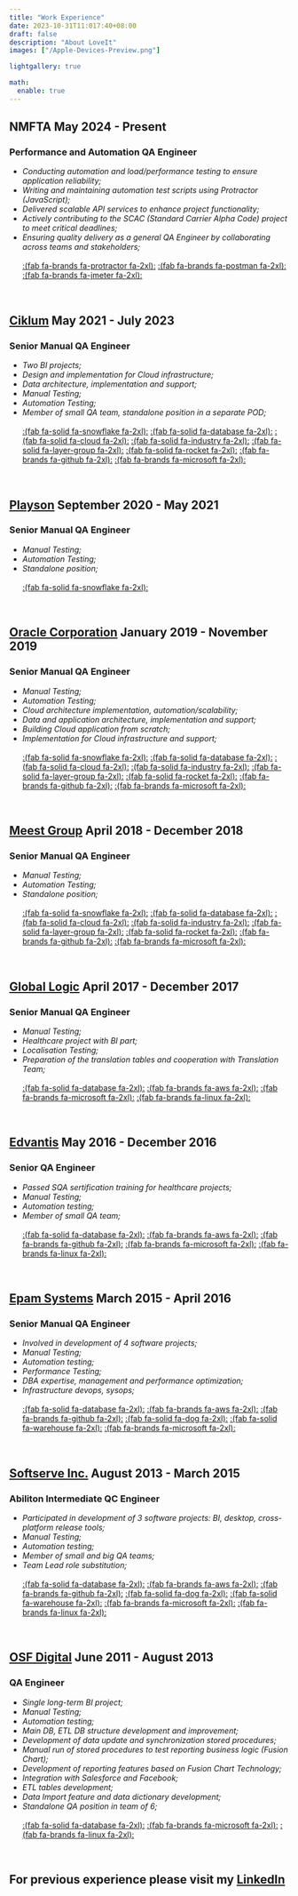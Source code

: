 ```yaml
---
title: "Work Experience"
date: 2023-10-31T11:017:40+08:00
draft: false
description: "About LoveIt"
images: ["/Apple-Devices-Preview.png"]

lightgallery: true

math:
  enable: true
---
```


## **NMFTA May 2024 - Present** ##

### Performance and Automation QA Engineer ###

- *Conducting automation and load/performance testing to ensure application reliability;*  
- *Writing and maintaining automation test scripts using Protractor (JavaScript);*  
- *Delivered scalable API services to enhance project functionality;*  
- *Actively contributing to the SCAC (Standard Carrier Alpha Code) project to meet critical deadlines;*  
- *Ensuring quality delivery as a general QA Engineer by collaborating across teams and stakeholders;* \
\
[:(fab fa-brands fa-protractor  fa-2xl):](https://www.protractortest.org/) 
[:(fab fa-brands fa-postman  fa-2xl):](https://www.postman.com/)
[:(fab fa-brands fa-jmeter  fa-2xl):](https://jmeter.apache.org/)

&nbsp;

## **[Ciklum](https://www.ciklum.com/) May 2021 - July 2023** ##

### Senior Manual QA Engineer ###

- *Two BI projects;*  
- *Design and implementation for Cloud infrastructure;*  
- *Data architecture, implementation and support;*  
- *Manual Testing;*  
- *Automation Testing;*  
- *Member of small QA team, standalone position in a separate POD;* \
\
[:(fab fa-solid fa-snowflake  fa-2xl):](https://www.snowflake.com/en/) 
[:(fab fa-solid fa-database  fa-2xl):](https://www.microsoft.com/en-us/sql-server/)
[:(fab fa-solid fa-cloud  fa-2xl):](https://azure.microsoft.com/)
[:(fab fa-solid fa-industry  fa-2xl):](https://azure.microsoft.com/en-us/products/data-factory/)
[:(fab fa-solid fa-layer-group  fa-2xl):](https://www.databricks.com/)
[:(fab fa-solid fa-rocket  fa-2xl):](https://azure.microsoft.com/en-us/products/devops)
[:(fab fa-brands fa-github  fa-2xl):](https://www.github.com)
[:(fab fa-brands fa-microsoft  fa-2xl):](https://www.microsoft.com/en-us/windows-server)

&nbsp;

## **[Playson](https://playson.com/#) September 2020 - May 2021** ##

### Senior Manual QA Engineer ###

- *Manual Testing;*  
- *Automation Testing;*  
- *Standalone position;* \
\
[:(fab fa-solid fa-snowflake  fa-2xl):](https://www.snowflake.com/en/) 

&nbsp;

## **[Oracle Corporation](https://www.oracle.com/) January 2019 - November 2019** ##

### Senior Manual QA Engineer ###

- *Manual Testing;*  
- *Automation Testing;*  
- *Cloud architecture implementation, automation/scalability;*  
- *Data and application architecture, implementation and support;*  
- *Building Cloud application from scratch;*  
- *Implementation for Cloud infrastructure and support;* \
\
[:(fab fa-solid fa-snowflake  fa-2xl):](https://www.snowflake.com/en/) 
[:(fab fa-solid fa-database  fa-2xl):](https://www.microsoft.com/en-us/sql-server/)
[:(fab fa-solid fa-cloud  fa-2xl):](https://azure.microsoft.com/)
[:(fab fa-solid fa-industry  fa-2xl):](https://azure.microsoft.com/en-us/products/data-factory/)
[:(fab fa-solid fa-layer-group  fa-2xl):](https://www.databricks.com/)
[:(fab fa-solid fa-rocket  fa-2xl):](https://azure.microsoft.com/en-us/products/devops)
[:(fab fa-brands fa-github  fa-2xl):](https://www.github.com)
[:(fab fa-brands fa-microsoft  fa-2xl):](https://www.microsoft.com/en-us/windows-server)

&nbsp;

## **[Meest Group](https://ua.meest.com/) April 2018 - December 2018** ##

### Senior Manual QA Engineer ###

- *Manual Testing;*  
- *Automation Testing;*  
- *Standalone position;* \
\
[:(fab fa-solid fa-snowflake  fa-2xl):](https://www.snowflake.com/en/) 
[:(fab fa-solid fa-database  fa-2xl):](https://www.microsoft.com/en-us/sql-server/)
[:(fab fa-solid fa-cloud  fa-2xl):](https://azure.microsoft.com/)
[:(fab fa-solid fa-industry  fa-2xl):](https://azure.microsoft.com/en-us/products/data-factory/)
[:(fab fa-solid fa-layer-group  fa-2xl):](https://www.databricks.com/)
[:(fab fa-solid fa-rocket  fa-2xl):](https://azure.microsoft.com/en-us/products/devops)
[:(fab fa-brands fa-github  fa-2xl):](https://www.github.com)
[:(fab fa-brands fa-microsoft  fa-2xl):](https://www.microsoft.com/en-us/windows-server)

&nbsp;

## **[Global Logic](https://www.globallogic.com/ua/) April 2017 - December 2017** ##

### Senior Manual QA Engineer ###

- *Manual Testing;*  
- *Healthcare project with BI part;*  
- *Localisation Testing;*  
- *Preparation of the translation tables and cooperation with Translation Team;* \
\
[:(fab fa-solid fa-database  fa-2xl):](https://www.microsoft.com/en-us/sql-server/)
[:(fab fa-brands fa-aws  fa-2xl):](https://aws.amazon.com/)
[:(fab fa-brands fa-microsoft  fa-2xl):](https://www.microsoft.com/en-us/windows-server)
[:(fab fa-brands fa-linux  fa-2xl):](https://www.linux.org/)

&nbsp;

## **[Edvantis](https://www.edvantis.com/) May 2016 - December 2016** ##

### Senior QA Engineer ###

- *Passed SQA sertification training for healthcare projects;*  
- *Manual Testing;*  
- *Automation testing;*  
- *Member of small QA team;* \
\
[:(fab fa-solid fa-database  fa-2xl):](https://www.microsoft.com/en-us/sql-server/)
[:(fab fa-brands fa-aws  fa-2xl):](https://aws.amazon.com/)
[:(fab fa-brands fa-github  fa-2xl):](https://www.github.com)
[:(fab fa-brands fa-microsoft  fa-2xl):](https://www.microsoft.com/en-us/windows-server)
[:(fab fa-brands fa-linux  fa-2xl):](https://www.linux.org/)

&nbsp;

## **[Epam Systems](https://www.epam.com/) March 2015 - April 2016** ##

### Senior Manual QA Engineer ###

- *Involved in development of 4 software projects;*  
- *Manual Testing;*  
- *Automation testing;*  
- *Performance Testing;*  
- *DBA expertise, management and performance optimization;*  
- *Infrastructure devops, sysops;* \
\
[:(fab fa-solid fa-database  fa-2xl):](https://www.microsoft.com/en-us/sql-server/)
[:(fab fa-brands fa-aws  fa-2xl):](https://aws.amazon.com/)
[:(fab fa-brands fa-github  fa-2xl):](https://www.github.com)
[:(fab fa-solid fa-dog  fa-2xl):](https://www.datadoghq.com/)
[:(fab fa-solid fa-warehouse  fa-2xl):](https://www.zadara.com/)
[:(fab fa-brands fa-microsoft  fa-2xl):](https://www.microsoft.com/en-us/windows-server)

&nbsp;

## **[Softserve Inc.](https://www.softserveinc.com/en-us) August 2013 - March 2015** ##

### Abiliton Intermediate QC Engineer ###

- *Participated in development of 3 software projects: BI, desktop, cross-platform release tools;*  
- *Manual Testing;*  
- *Automation testing;*  
- *Member of small and big QA teams;*  
- *Team Lead role substitution;* \
\
[:(fab fa-solid fa-database  fa-2xl):](https://www.microsoft.com/en-us/sql-server/)
[:(fab fa-brands fa-aws  fa-2xl):](https://aws.amazon.com/)
[:(fab fa-brands fa-github  fa-2xl):](https://www.github.com)
[:(fab fa-solid fa-dog  fa-2xl):](https://www.datadoghq.com/)
[:(fab fa-solid fa-warehouse  fa-2xl):](https://www.zadara.com/)
[:(fab fa-brands fa-microsoft  fa-2xl):](https://www.microsoft.com/en-us/windows-server)
[:(fab fa-brands fa-linux  fa-2xl):](https://www.linux.org/)

&nbsp;

## **[OSF Digital](https://osf.digital/) June 2011 - August 2013** ##

### QA Engineer ###

- *Single long-term BI project;*  
- *Manual Testing;*  
- *Automation testing;*  
- *Main DB, ETL DB structure development and improvement;*  
- *Development of data update and synchronization stored procedures;*  
- *Manual run of stored procedures to test reporting business logic (Fusion Chart);*  
- *Development of reporting features based on Fusion Chart Technology;*  
- *Integration with Salesforce and Facebook;*  
- *ETL tables development;*  
- *Data Import feature and data dictionary development;*  
- *Standalone QA position in team of 6;* \
\
[:(fab fa-solid fa-database  fa-2xl):](https://www.microsoft.com/en-us/sql-server/)
[:(fab fa-brands fa-microsoft  fa-2xl):](https://www.microsoft.com/en-us/windows-server)
[:(fab fa-brands fa-linux  fa-2xl):](https://www.linux.org/)

&nbsp;

## **For previous experience please visit my [LinkedIn](https://www.linkedin.com/in/ruslan-yakovenko-85a66674/)** ##

